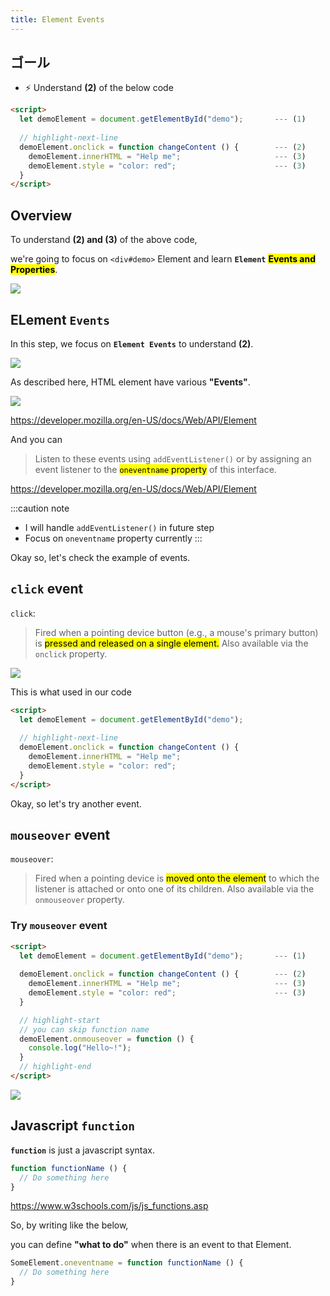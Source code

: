 ```yaml
---
title: Element Events
---
```


## ゴール
- ⚡ Understand **(2)** of the below code

```html title="js-test1.html"
<script>
  let demoElement = document.getElementById("demo");       --- (1)
  
  // highlight-next-line
  demoElement.onclick = function changeContent () {        --- (2)
    demoElement.innerHTML = "Help me";                     --- (3)
    demoElement.style = "color: red";                      --- (3)
  }
</script>
```

## Overview
To understand **(2) and (3)** of the above code,

we're going to focus on `<div#demo>` Element and learn **`Element`** **<mark>Events and Properties</mark>**.

![](../../img/2020-05-24-19-38-42.png)


## ELement `Events`

In this step, we focus on **`Element Events`** to understand **(2)**.

![](../../img/2020-05-24-19-39-31.png)

As described here, HTML element have various **"Events"**.

![](/docs/img/20200523_194733.gif)

https://developer.mozilla.org/en-US/docs/Web/API/Element

And you can

> Listen to these events using `addEventListener()` or by assigning an event listener to the <mark>`oneventname` property</mark> of this interface.

https://developer.mozilla.org/en-US/docs/Web/API/Element

:::caution note
- I will handle `addEventListener()` in future step
- Focus on `oneventname` property currently
:::

Okay so, let's check the example of events.

## `click` event
`click`:
> Fired when a pointing device button (e.g., a mouse's primary button) is <mark>pressed and released on a single element.</mark>
> Also available via the `onclick` property.

![](https://coderhackers-1304676641.cos.ap-tokyo.myqcloud.com/docs/img/20200509_231416.gif)


This is what used in our code

```html
<script>
  let demoElement = document.getElementById("demo");
  
  // highlight-next-line
  demoElement.onclick = function changeContent () { 
    demoElement.innerHTML = "Help me";              
    demoElement.style = "color: red";               
  }
</script>
```

Okay, so let's try another event.

## `mouseover` event
`mouseover`:
> Fired when a pointing device is <mark>moved onto the element</mark> to which the listener is attached or onto one of its children.
> Also available via the `onmouseover` property.

### Try `mouseover` event

```html title="js-test1.html"
<script>
  let demoElement = document.getElementById("demo");       --- (1)
  
  demoElement.onclick = function changeContent () {        --- (2)
    demoElement.innerHTML = "Help me";                     --- (3)
    demoElement.style = "color: red";                      --- (3)
  }

  // highlight-start
  // you can skip function name
  demoElement.onmouseover = function () {
    console.log("Hello~!");
  }
  // highlight-end
</script>
```

![](https://coderhackers-1304676641.cos.ap-tokyo.myqcloud.com/docs/img/20200509_231838.gif)

## Javascript `function`

**`function`** is just a javascript syntax.

```js
function functionName () {
  // Do something here
}
```

https://www.w3schools.com/js/js_functions.asp


So, by writing like the below,

you can define **"what to do"** when there is an event to that Element.
```js
SomeElement.oneventname = function functionName () {
  // Do something here
}
```